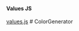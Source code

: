 #### Values JS

[values.js](https://github.com/noeldelgado/values.js)
#   C o l o r G e n e r a t o r  
 